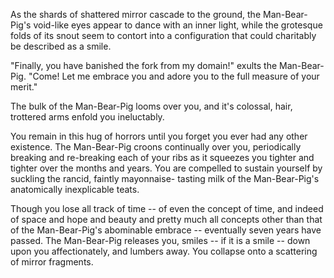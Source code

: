 As the shards of shattered mirror cascade to the ground, the Man-Bear-Pig's void-like
eyes appear to dance with an inner light, while the grotesque folds of its snout seem
to contort into a configuration that could charitably be described as a smile.

"Finally, you have banished the fork from my domain!" exults the Man-Bear-Pig. "Come!
Let me embrace you and adore you to the full measure of your merit."

The bulk of the Man-Bear-Pig looms over you, and it's colossal, hair, trottered arms
enfold you ineluctably.

You remain in this hug of horrors until you forget you ever had any other existence.
The Man-Bear-Pig croons continually over you, periodically breaking and re-breaking
each of your ribs as it squeezes you tighter and tighter over the months and years.
You are compelled to sustain yourself by suckling the rancid, faintly mayonnaise-
tasting milk of the Man-Bear-Pig's anatomically inexplicable teats.

Though you lose all track of time -- of even the concept of time, and indeed of space
and hope and beauty and pretty much all concepts other than that of the Man-Bear-Pig's
abominable embrace -- eventually seven years have passed. The Man-Bear-Pig releases
you, smiles -- if it is a smile -- down upon you affectionately, and lumbers away. You
collapse onto a scattering of mirror fragments.
